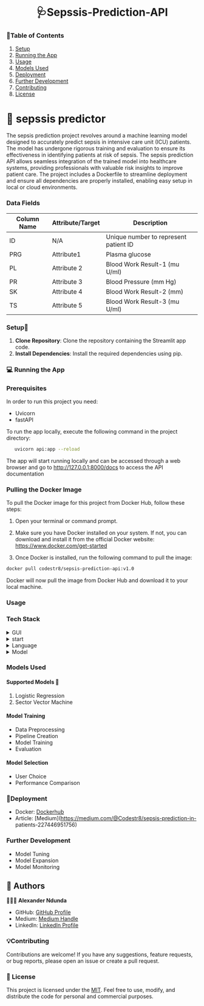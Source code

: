 
<a name="readme-top"></a>

<div align="center">
  <h1><b>🩺Sepssis-Prediction-API</b></h1>
</div>



### 📘Table of Contents
1. [Setup](#setup)
2. [Running the App](#running-the-app)
3. [Usage](#usage)
4. [Models Used](#models-used)
5. [Deployment](#deployment)
6. [Further Development](#further-development)
7. [Contributing](#contributing)
8. [License](#license)


# 📲 sepssis predictor <a name="about-project"></a>

 The sepsis prediction project revolves around a machine learning model designed to accurately predict sepsis in intensive care unit (ICU) patients. The model has undergone rigorous training and evaluation to ensure its effectiveness in identifying patients at risk of sepsis.
 The sepsis prediction API allows seamless integration of the trained model into healthcare systems, providing professionals with valuable risk insights to improve patient care. The project includes a Dockerfile to streamline deployment and ensure all dependencies are properly installed, enabling easy setup in local or cloud environments.

### Data Fields

| Column   Name                | Attribute/Target | Description                                                                                                                                                                                                  |
|------------------------------|------------------|--------------------------------------------------------------------------------------------------------------------------------------------------------------------------------------------------------------|
| ID                           | N/A              | Unique number to represent patient ID                                                                                                                                                                        |
| PRG           | Attribute1       |  Plasma glucose|
| PL               | Attribute 2     |   Blood Work Result-1 (mu U/ml)                                                                                                                                                |
| PR              | Attribute 3      | Blood Pressure (mm Hg)|
| SK              | Attribute 4      | Blood Work Result-2 (mm)|
| TS             | Attribute 5      |     Blood Work Result-3 (mu U/ml)|         


### Setup🔧 <a name="setup"></a>
 
1. **Clone Repository**: Clone the repository containing the Streamlit app code.
2. **Install Dependencies**: Install the required dependencies using pip.
 
### 💻 Running the App <a name="running-the-app"></a>

### Prerequisites

In order to run this project you need:

- Uvicorn
- fastAPI
 
To run the app locally, execute the following command in the project directory:
 
```bash
   uvicorn api:app --reload 
```
 
The app will start running locally and can be accessed through a web browser and go to http://127.0.0.1:8000/docs to access the API documentation

### Pulling the Docker Image

To pull the Docker image for this project from Docker Hub, follow these steps:

1. Open your terminal or command prompt.

2. Make sure you have Docker installed on your system. If not, you can download and install it from the official Docker website: https://www.docker.com/get-started

3. Once Docker is installed, run the following command to pull the image:

```bash
docker pull codestr8/sepsis-prediction-api:v1.0
```
 Docker will now pull the image from Docker Hub and download it to your local machine.

 
### Usage <a name="usage"></a>
### Tech Stack  
<details>
  <summary>GUI</summary>
  <ul>
    <li><a href="">FastAPI</a></li>
  </ul>
</details>

<details>
<summary>start</summary>
  <ul>
    <li><a href="">Uvicorn</a></li>
  </ul>
</details>

<details>
<summary>Language</summary>
  <ul>
    <li><a href="">Python</a></li>
  </ul>
</details>

<details>
<summary>Model</summary>
  <ul>
    <li><a href="">Sklearn</a></li>
  </ul>
</details>


 
### Models Used <a name="models-used"></a>
 
#### Supported Models 🤖
1. Logistic Regression
2. Sector Vector Machine
 
#### Model Training
- Data Preprocessing
- Pipeline Creation
- Model Training
- Evaluation
 
#### Model Selection
- User Choice
- Performance Comparison
 
### 🎉Deployment <a name="deployment"></a>
 
- Docker: [Dockerhub](https://hub.docker.com/repositories/codestr8)
- Article: [Medium](https://medium.com/@Codestr8/sepsis-prediction-in-
patients-227446951756)

### Further Development <a name="further-development"></a>
 
- Model Tuning
- Model Expansion
- Model Monitoring

## 👥 Authors

🕵🏽‍♀️ **Alexander Ndunda**

- GitHub: [GitHub Profile](https://github.com/Code-str8)
- Medium: [Medium Handle](https://medium.com/@Codestr8)
- LinkedIn: [LinkedIn Profile](https://linkedin.com/in/alexandernyambongo)

 
### 💡Contributing <a name="contributing"></a>
 
Contributions are welcome! If you have any suggestions, feature requests, or bug reports, please open an issue or create a pull request.
 
### 🔐 License <a name="license"></a>
 
This project is licensed under the [MIT](LICENSE). Feel free to use, modify, and distribute the code for personal and commercial purposes.




